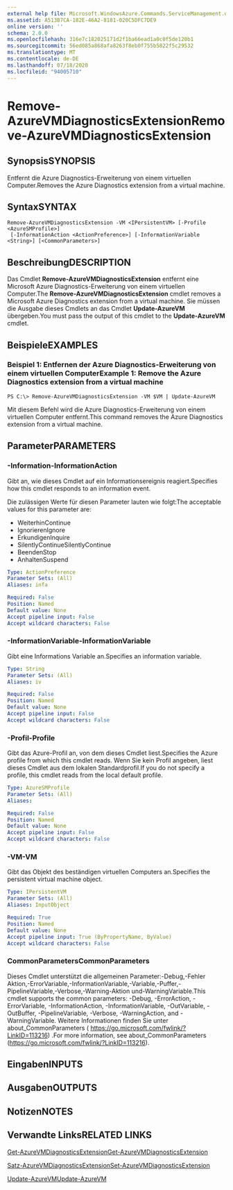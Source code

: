 ```yaml
---
external help file: Microsoft.WindowsAzure.Commands.ServiceManagement.dll-Help.xml
ms.assetid: A513B7CA-182E-46A2-8181-020C5DFC7DE9
online version: ''
schema: 2.0.0
ms.openlocfilehash: 316e7c182025171d2f1ba66ead1a0c0f5de120b1
ms.sourcegitcommit: 56ed085a868afa8263f8eb0f755b5822f5c29532
ms.translationtype: MT
ms.contentlocale: de-DE
ms.lasthandoff: 07/18/2020
ms.locfileid: "94005710"
---
```

# <span data-ttu-id="bc6c9-101">Remove-AzureVMDiagnosticsExtension</span><span class="sxs-lookup"><span data-stu-id="bc6c9-101">Remove-AzureVMDiagnosticsExtension</span></span>

## <span data-ttu-id="bc6c9-102">Synopsis</span><span class="sxs-lookup"><span data-stu-id="bc6c9-102">SYNOPSIS</span></span>
<span data-ttu-id="bc6c9-103">Entfernt die Azure Diagnostics-Erweiterung von einem virtuellen Computer.</span><span class="sxs-lookup"><span data-stu-id="bc6c9-103">Removes the Azure Diagnostics extension from a virtual machine.</span></span>

## <span data-ttu-id="bc6c9-104">Syntax</span><span class="sxs-lookup"><span data-stu-id="bc6c9-104">SYNTAX</span></span>

```
Remove-AzureVMDiagnosticsExtension -VM <IPersistentVM> [-Profile <AzureSMProfile>]
 [-InformationAction <ActionPreference>] [-InformationVariable <String>] [<CommonParameters>]
```

## <span data-ttu-id="bc6c9-105">Beschreibung</span><span class="sxs-lookup"><span data-stu-id="bc6c9-105">DESCRIPTION</span></span>
<span data-ttu-id="bc6c9-106">Das Cmdlet **Remove-AzureVMDiagnosticsExtension** entfernt eine Microsoft Azure Diagnostics-Erweiterung von einem virtuellen Computer.</span><span class="sxs-lookup"><span data-stu-id="bc6c9-106">The **Remove-AzureVMDiagnosticsExtension** cmdlet removes a Microsoft Azure Diagnostics extension from a virtual machine.</span></span>
<span data-ttu-id="bc6c9-107">Sie müssen die Ausgabe dieses Cmdlets an das Cmdlet **Update-AzureVM** übergeben.</span><span class="sxs-lookup"><span data-stu-id="bc6c9-107">You must pass the output of this cmdlet to the **Update-AzureVM** cmdlet.</span></span>

## <span data-ttu-id="bc6c9-108">Beispiele</span><span class="sxs-lookup"><span data-stu-id="bc6c9-108">EXAMPLES</span></span>

### <span data-ttu-id="bc6c9-109">Beispiel 1: Entfernen der Azure Diagnostics-Erweiterung von einem virtuellen Computer</span><span class="sxs-lookup"><span data-stu-id="bc6c9-109">Example 1: Remove the Azure Diagnostics extension from a virtual machine</span></span>
```
PS C:\> Remove-AzureVMDiagnosticsExtension -VM $VM | Update-AzureVM
```

<span data-ttu-id="bc6c9-110">Mit diesem Befehl wird die Azure Diagnostics-Erweiterung von einem virtuellen Computer entfernt.</span><span class="sxs-lookup"><span data-stu-id="bc6c9-110">This command removes the Azure Diagnostics extension from a virtual machine.</span></span>

## <span data-ttu-id="bc6c9-111">Parameter</span><span class="sxs-lookup"><span data-stu-id="bc6c9-111">PARAMETERS</span></span>

### <span data-ttu-id="bc6c9-112">-Information</span><span class="sxs-lookup"><span data-stu-id="bc6c9-112">-InformationAction</span></span>
<span data-ttu-id="bc6c9-113">Gibt an, wie dieses Cmdlet auf ein Informationsereignis reagiert.</span><span class="sxs-lookup"><span data-stu-id="bc6c9-113">Specifies how this cmdlet responds to an information event.</span></span>

<span data-ttu-id="bc6c9-114">Die zulässigen Werte für diesen Parameter lauten wie folgt:</span><span class="sxs-lookup"><span data-stu-id="bc6c9-114">The acceptable values for this parameter are:</span></span>

- <span data-ttu-id="bc6c9-115">Weiterhin</span><span class="sxs-lookup"><span data-stu-id="bc6c9-115">Continue</span></span>
- <span data-ttu-id="bc6c9-116">Ignorieren</span><span class="sxs-lookup"><span data-stu-id="bc6c9-116">Ignore</span></span>
- <span data-ttu-id="bc6c9-117">Erkundigen</span><span class="sxs-lookup"><span data-stu-id="bc6c9-117">Inquire</span></span>
- <span data-ttu-id="bc6c9-118">SilentlyContinue</span><span class="sxs-lookup"><span data-stu-id="bc6c9-118">SilentlyContinue</span></span>
- <span data-ttu-id="bc6c9-119">Beenden</span><span class="sxs-lookup"><span data-stu-id="bc6c9-119">Stop</span></span>
- <span data-ttu-id="bc6c9-120">Anhalten</span><span class="sxs-lookup"><span data-stu-id="bc6c9-120">Suspend</span></span>

```yaml
Type: ActionPreference
Parameter Sets: (All)
Aliases: infa

Required: False
Position: Named
Default value: None
Accept pipeline input: False
Accept wildcard characters: False
```

### <span data-ttu-id="bc6c9-121">-InformationVariable</span><span class="sxs-lookup"><span data-stu-id="bc6c9-121">-InformationVariable</span></span>
<span data-ttu-id="bc6c9-122">Gibt eine Informations Variable an.</span><span class="sxs-lookup"><span data-stu-id="bc6c9-122">Specifies an information variable.</span></span>

```yaml
Type: String
Parameter Sets: (All)
Aliases: iv

Required: False
Position: Named
Default value: None
Accept pipeline input: False
Accept wildcard characters: False
```

### <span data-ttu-id="bc6c9-123">-Profil</span><span class="sxs-lookup"><span data-stu-id="bc6c9-123">-Profile</span></span>
<span data-ttu-id="bc6c9-124">Gibt das Azure-Profil an, von dem dieses Cmdlet liest.</span><span class="sxs-lookup"><span data-stu-id="bc6c9-124">Specifies the Azure profile from which this cmdlet reads.</span></span>
<span data-ttu-id="bc6c9-125">Wenn Sie kein Profil angeben, liest dieses Cmdlet aus dem lokalen Standardprofil.</span><span class="sxs-lookup"><span data-stu-id="bc6c9-125">If you do not specify a profile, this cmdlet reads from the local default profile.</span></span>

```yaml
Type: AzureSMProfile
Parameter Sets: (All)
Aliases: 

Required: False
Position: Named
Default value: None
Accept pipeline input: False
Accept wildcard characters: False
```

### <span data-ttu-id="bc6c9-126">-VM</span><span class="sxs-lookup"><span data-stu-id="bc6c9-126">-VM</span></span>
<span data-ttu-id="bc6c9-127">Gibt das Objekt des beständigen virtuellen Computers an.</span><span class="sxs-lookup"><span data-stu-id="bc6c9-127">Specifies the persistent virtual machine object.</span></span>

```yaml
Type: IPersistentVM
Parameter Sets: (All)
Aliases: InputObject

Required: True
Position: Named
Default value: None
Accept pipeline input: True (ByPropertyName, ByValue)
Accept wildcard characters: False
```

### <span data-ttu-id="bc6c9-128">CommonParameters</span><span class="sxs-lookup"><span data-stu-id="bc6c9-128">CommonParameters</span></span>
<span data-ttu-id="bc6c9-129">Dieses Cmdlet unterstützt die allgemeinen Parameter:-Debug,-Fehler Aktion,-ErrorVariable,-InformationVariable,-Variable,-Puffer,-PipelineVariable,-Verbose,-Warning-Aktion und-WarningVariable.</span><span class="sxs-lookup"><span data-stu-id="bc6c9-129">This cmdlet supports the common parameters: -Debug, -ErrorAction, -ErrorVariable, -InformationAction, -InformationVariable, -OutVariable, -OutBuffer, -PipelineVariable, -Verbose, -WarningAction, and -WarningVariable.</span></span> <span data-ttu-id="bc6c9-130">Weitere Informationen finden Sie unter about_CommonParameters ( https://go.microsoft.com/fwlink/?LinkID=113216) .</span><span class="sxs-lookup"><span data-stu-id="bc6c9-130">For more information, see about_CommonParameters (https://go.microsoft.com/fwlink/?LinkID=113216).</span></span>

## <span data-ttu-id="bc6c9-131">Eingaben</span><span class="sxs-lookup"><span data-stu-id="bc6c9-131">INPUTS</span></span>

## <span data-ttu-id="bc6c9-132">Ausgaben</span><span class="sxs-lookup"><span data-stu-id="bc6c9-132">OUTPUTS</span></span>

## <span data-ttu-id="bc6c9-133">Notizen</span><span class="sxs-lookup"><span data-stu-id="bc6c9-133">NOTES</span></span>

## <span data-ttu-id="bc6c9-134">Verwandte Links</span><span class="sxs-lookup"><span data-stu-id="bc6c9-134">RELATED LINKS</span></span>

[<span data-ttu-id="bc6c9-135">Get-AzureVMDiagnosticsExtension</span><span class="sxs-lookup"><span data-stu-id="bc6c9-135">Get-AzureVMDiagnosticsExtension</span></span>](./Get-AzureVMDiagnosticsExtension.md)

[<span data-ttu-id="bc6c9-136">Satz-AzureVMDiagnosticsExtension</span><span class="sxs-lookup"><span data-stu-id="bc6c9-136">Set-AzureVMDiagnosticsExtension</span></span>](./Set-AzureVMDiagnosticsExtension.md)

[<span data-ttu-id="bc6c9-137">Update-AzureVM</span><span class="sxs-lookup"><span data-stu-id="bc6c9-137">Update-AzureVM</span></span>](./Update-AzureVM.md)


